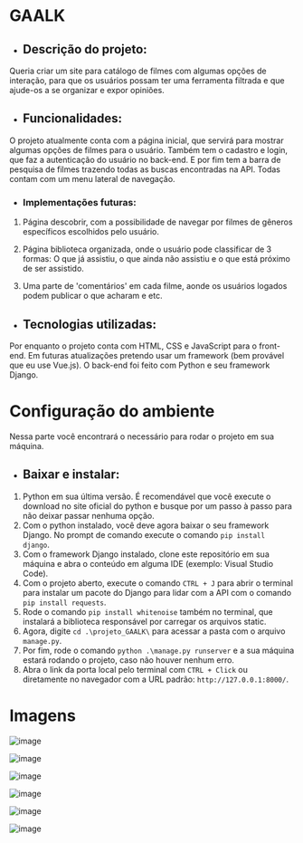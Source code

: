 # GAALK

- ## Descrição do projeto:
Queria criar um site para catálogo de filmes com algumas opções de interação, para que os usuários possam ter uma ferramenta filtrada e que ajude-os a se organizar e expor opiniões.

- ## Funcionalidades:
O projeto atualmente conta com a página inicial, que servirá para mostrar algumas opções de filmes para o usuário. Também tem o cadastro e login, que faz a autenticação do usuário no back-end.
E por fim tem a barra de pesquisa de filmes trazendo todas as buscas encontradas na API. Todas contam com um menu lateral de navegação.

- ### Implementações futuras:
1. Página descobrir, com a possibilidade de navegar por filmes de gêneros específicos escolhidos pelo usuário.

1. Página biblioteca organizada, onde o usuário pode classificar de 3 formas: O que já assistiu, o que ainda não assistiu e o que está próximo de ser assistido.

2. Uma parte de 'comentários' em cada filme, aonde os usuários logados podem publicar o que acharam e etc.

- ## Tecnologias utilizadas:
Por enquanto o projeto conta com HTML, CSS e JavaScript para o front-end. Em futuras atualizações pretendo usar um framework (bem provável que eu use Vue.js).
O back-end foi feito com Python e seu framework Django.

# Configuração do ambiente
Nessa parte você encontrará o necessário para rodar o projeto em sua máquina.

- ## Baixar e instalar:
1. Python em sua última versão. É recomendável que você execute o download no site oficial do python e busque por um passo à passo para não deixar passar nenhuma opção.
2. Com o python instalado, você deve agora baixar o seu framework Django. No prompt de comando execute o comando `pip install django`.
3. Com o framework Django instalado, clone este repositório em sua máquina e abra o conteúdo em alguma IDE (exemplo: Visual Studio Code).
4. Com o projeto aberto, execute o comando `CTRL + J` para abrir o terminal para instalar um pacote do Django para lidar com a API com o comando `pip install requests`.
5. Rode o comando `pip install whitenoise` também no terminal, que instalará a biblioteca responsável por carregar os arquivos static.
6. Agora, digite `cd .\projeto_GAALK\` para acessar a pasta com o arquivo `manage.py`.
7. Por fim, rode o comando `python .\manage.py runserver` e a sua máquina estará rodando o projeto, caso não houver nenhum erro.
8. Abra o link da porta local pelo terminal com `CTRL + Click` ou diretamente no navegador com a URL padrão: `http://127.0.0.1:8000/`.

# Imagens

![image](https://github.com/gufreschi/gaalk-django/assets/142360744/cda686a2-abd9-4b5c-bea5-96e329c72505)

![image](https://github.com/gufreschi/gaalk-django/assets/142360744/398bb163-e43b-41e3-9780-01d741fa7f8a)

![image](https://github.com/gufreschi/gaalk-django/assets/142360744/93e8e749-28fd-401e-ba66-4040d1885f9f)

![image](https://github.com/gufreschi/gaalk-django/assets/142360744/ee6b193f-66bc-4f90-9825-46961acc6f29)

![image](https://github.com/gufreschi/gaalk-django/assets/142360744/3c347244-1b33-462f-9364-ed3ac6baaf37)

![image](https://github.com/gufreschi/gaalk-django/assets/142360744/f51e908a-29b6-4168-8ac6-87523d5f16df)
